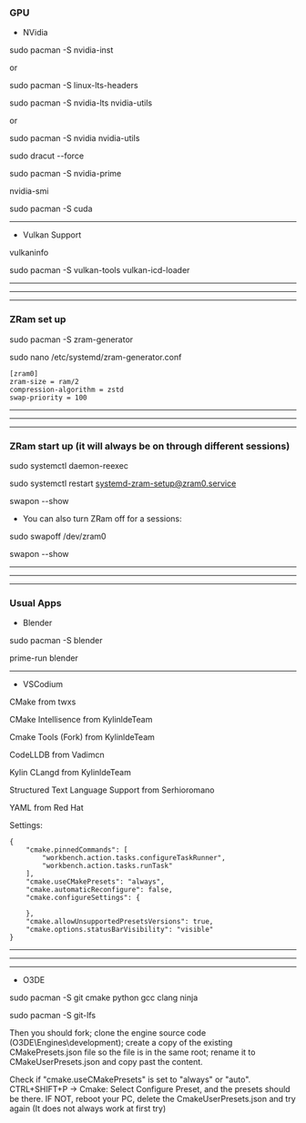 
### GPU

- NVidia

sudo pacman -S nvidia-inst

or

sudo pacman -S linux-lts-headers

sudo pacman -S nvidia-lts nvidia-utils

or

sudo pacman -S nvidia nvidia-utils

sudo dracut --force

sudo pacman -S nvidia-prime

nvidia-smi

sudo pacman -S cuda

---

- Vulkan Support

vulkaninfo

sudo pacman -S vulkan-tools vulkan-icd-loader

---
---
---

### ZRam set up

sudo pacman -S zram-generator

sudo nano /etc/systemd/zram-generator.conf

```
[zram0]
zram-size = ram/2
compression-algorithm = zstd
swap-priority = 100
```
---
---
---

### ZRam start up (it will always be on through different sessions)

sudo systemctl daemon-reexec

sudo systemctl restart systemd-zram-setup@zram0.service

swapon --show

- You can also turn ZRam off for a sessions:

sudo swapoff /dev/zram0

swapon --show

---
---
---

### Usual Apps

- Blender

sudo pacman -S blender

prime-run blender

---

- VSCodium

CMake from twxs

CMake Intellisence from KylinldeTeam

Cmake Tools (Fork) from KylinldeTeam

CodeLLDB from Vadimcn

Kylin CLangd  from KylinldeTeam

Structured Text Language Support from Serhioromano

YAML from Red Hat

Settings:

```
{
    "cmake.pinnedCommands": [
        "workbench.action.tasks.configureTaskRunner",
        "workbench.action.tasks.runTask"
    ],
    "cmake.useCMakePresets": "always",
    "cmake.automaticReconfigure": false,
    "cmake.configureSettings": {
        
    },
    "cmake.allowUnsupportedPresetsVersions": true,
    "cmake.options.statusBarVisibility": "visible"
}
```

---
---
---

- O3DE
  
sudo pacman -S git cmake python gcc clang ninja

sudo pacman -S git-lfs

Then you should fork; clone the engine source code (O3DE\Engines\development\); create a copy of the existing CMakePresets.json file so the file is in the same root; rename it to CMakeUserPresets.json and copy past the content.

Check if "cmake.useCMakePresets" is set to "always" or "auto". CTRL+SHIFT+P -> Cmake: Select Configure Preset, and the presets should be there. IF NOT, reboot your PC, delete the CmakeUserPresets.json and try again (It does not always work at first try)




